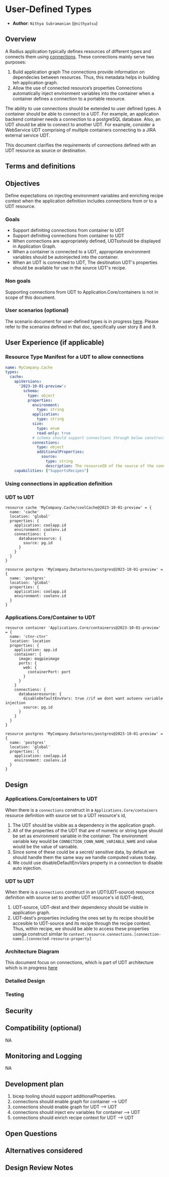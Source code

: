 # User-Defined Types

* **Author**: `Nithya Subramanian` (`@nithyatsu`)

## Overview

A Radius application typically defines resources of different types and connects them using [connections](https://docs.radapp.io/guides/author-apps/containers/howto-connect-dependencies/). These connections mainly serve two purposes:

1.	Build application graph 
The connections provide information on dependecies between resources. Thus, this metadata helps in building teh application graph.
2.	Allow the use of connected resource’s properties
Connections automatically inject environment variables into the container when a container defines a connection to a portable resource.

The ability to use connections should be extended to user defined types. 
A container should be able to connect to a UDT. For example, an application backend container needs a connection to a postgreSQL database. Also, an UDT should be able to connect to another UDT. For example, consider a WebService UDT comprising of multiple containers connecting to a JIRA external service UDT.

This document clarifies the requirements of connections defined with an UDT resource as source or destination.


## Terms and definitions

## Objectives

Define expectations on injecting environment variables and enriching recipe context when the application definition includes connections from or to a UDT resource.

### Goals

- Support definiting connections from container to UDT
- Support definiting connections from container to UDT
- When connections are appropriately defined, UDTsshould be displayed in Application Graph.
- When a container is connected to a UDT, appropriate environment variables should be autoinjected into the container. 
- When an UDT is connected to UDT, The desitination UDT's properties should be available for use in the source UDT's recipe.

### Non goals

Supporting connections from UDT to Application.Core/containers is not in scope of this document.
  
### User scenarios (optional)

The scenario document for user-defined types is in progress [here](https://github.com/radius-project/design-notes/pull/81). Please refer to the scenarios defined in that doc, specifically user story 8 and 9.

## User Experience (if applicable)

### Resource Type Manifest for a UDT to allow connections

``` yaml
name: MyCompany.Cache
types:
  cache:
    apiVersions:
      '2023-10-01-preview':
        schema: 
          type: object
          properties:
            environment:
              type: string
            application:
              type: string
            size:
              type: enum
              read-only: true
            # schema should support connections through below construct  
            connections:
              type: object
              additionalProperties:
                source: 
                  type: string
                  description: The resourceID of the source of the connection.
    capabilities: ["SupportsRecipes"]
```

### Using connections in application definition

### UDT to UDT

``` bicep
resource cache 'MyCompany.Cache/coolCache@2023-10-01-preview' = {
  name: 'cache'
  location: 'global'
  properties: {
    application: coolapp.id
    environment: coolenv.id
    connections: {
      databaseresource: {
        source: pg.id
      }
    }
  } 
}

resource postgres 'MyCompany.Datastores/postgres@2023-10-01-preview' = {
  name: 'postgres'
  location: 'global'
  properties: {
    application: coolapp.id
    environment: coolenv.id
  }  
}
```

### Applications.Core/Container to UDT

``` bicep
resource container 'Applications.Core/containerss@2023-10-01-preview' = {
  name: 'ctnr-ctnr'
  location: location
  properties: {
    application: app.id
    container: {
      image: magpieimage
      ports: {
        web: {
          containerPort: port
        }
      }
    }
    connections: {
      databaseresource: {
        disableDefaultEnvVars: true //if we dont want autoenv variable injection
        source: pg.id
      }
    }
  }
}

resource postgres 'MyCompany.Datastores/postgres@2023-10-01-preview' = {
  name: 'postgres'
  location: 'global'
  properties: {
    application: coolapp.id
    environment: coolenv.id
  }  
}
```

## Design

### Applications.Core/containers to UDT

When there is a `connections` construct in a `Applications.Core/containers` resource definition with source set to a UDT resource's id, 
1. The UDT should be visible as a dependency in the application graph.
2. All of the properties of the UDT that are of numeric or string type should be set as environment variable in the container. The environment variable key would be `CONNECTION_CONN_NAME_VARIABLE_NAME` and value would be the value of varoable. 
3. Since some of these could be a secret/ sensitive data, by default we should handle them the same way we handle computed values today.
4. We could use  disableDefaultEnvVars property in a connection to disable auto injection.

### UDT to UDT

When there is a `connections` construct in an UDT(UDT-source) resource definition with source set to another UDT resource's id (UDT-dest), 
1. UDT-source, UDT-dest and their dependency should be visible in application graph.
2. UDT-dest's properties including the ones set by its recipe should be accesible to UDT-source and its recipe through the recipe context.
Thus, within recipe, we should be able to access these properties usinga  construct similar to `context.resource.connections.[connection-name].[connected-resource-property]`

### Architecture Diagram

This document focus on connections, which is part of UDT architecture which is in progress [here](https://github.com/radius-project/design-notes/pull/81)

### Detailed Design 

### Testing

## Security


## Compatibility (optional)
NA

## Monitoring and Logging
NA 

## Development plan

1. bicep tooling should support additionalProperties.
2. connections should enable graph for container --> UDT
3. connections should enable graph for UDT --> UDT
4. connections should inject env variables for container --> UDT 
5. connections should enrich recipe context for UDT --> UDT 


## Open Questions


## Alternatives considered


## Design Review Notes